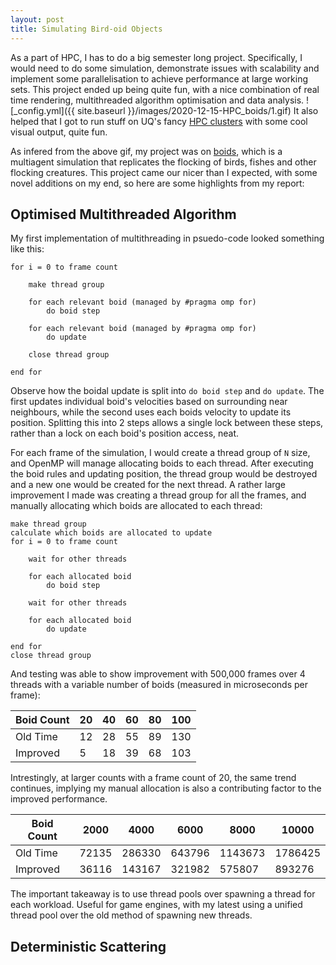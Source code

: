 ```yaml
---
layout: post
title: Simulating Bird-oid Objects
---
```


As a part of HPC, I has to do a big semester long project. Specifically, I would need to do some simulation, demonstrate issues with scalability and implement some parallelisation to achieve performance at large working sets. This project ended up being quite fun, with a nice combination of real time rendering, multithreaded algorithm optimisation and data analysis.
![_config.yml]({{ site.baseurl }}/images/2020-12-15-HPC_boids/1.gif)
It also helped that I got to run stuff on UQ's fancy [HPC clusters](https://research.smp.uq.edu.au/computing/getafix.html) with some cool visual output, quite fun. 

As infered from the above gif, my project was on [boids](https://www.red3d.com/cwr/boids/), which is a multiagent simulation that replicates the flocking of birds, fishes and other flocking creatures. This project came our nicer than I expected, with some novel additions on my end, so here are some highlights from my report:

## Optimised Multithreaded Algorithm
My first implementation of multithreading in psuedo-code looked something like this:
```
for i = 0 to frame count

	make thread group
	
	for each relevant boid (managed by #pragma omp for)
		do boid step
	
	for each relevant boid (managed by #pragma omp for)
		do update
	
	close thread group
	
end for
```

Observe how the boidal update is split into `do boid step` and `do update`. The first updates individual boid's velocities based on surrounding near neighbours, while the second uses each boids velocity to update its position. Splitting this into 2 steps allows a single lock between these steps, rather than a lock on each boid's position access, neat.

For each frame of the simulation, I would create a thread group of `N` size, and OpenMP will manage allocating boids to each thread. After executing the boid rules and updating position, the thread group would be destroyed and a new one would be created for the next thread. A rather large improvement I made was creating a thread group for all the frames, and manually allocating which boids are allocated to each thread:

```
make thread group
calculate which boids are allocated to update
for i = 0 to frame count
	
	wait for other threads
	
	for each allocated boid
		do boid step
	
	wait for other threads	
	
	for each allocated boid
		do update
	
end for
close thread group
```

And testing was able to show improvement with 500,000 frames over 4 threads with a variable number of boids (measured in microseconds per frame):

| Boid Count    | 20  | 40  | 60  | 80  | 100 |
| ------------- |-----|-----|-----|-----|-----|
| Old Time      | 12  | 28  | 55  | 89  | 130 |
| Improved      | 5   | 18  | 39  | 68  | 103 |

Intrestingly, at larger counts with a frame count of 20, the same trend continues, implying my manual allocation is also a contributing factor to the improved performance.

| Boid Count    | 2000  | 4000   | 6000   | 8000    | 10000   |
| ------------- |-------|--------|--------|---------|---------|
| Old Time      | 72135 | 286330 | 643796 | 1143673 | 1786425 |
| Improved      | 36116 | 143167 | 321982 | 575807  | 893276  |

The important takeaway is to use thread pools over spawning a thread for each workload. Useful for game engines, with my latest using a unified thread pool over the old method of spawning new threads.

## Deterministic Scattering
